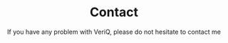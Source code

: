 ---
title: Contact
subtitle: If you have any problem with VeriQ, please do not hesitate to contact me
layout: page
permalink: /contact/
hero_link: mailto:guanji1992@gmail.com
hero_link_text: Dr. Ji Guan
---